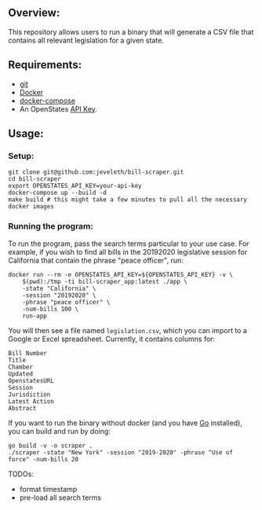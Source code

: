 ## Overview:
This repository allows users to run a binary that will generate a CSV file that contains all relevant legislation for a given state.

## Requirements:
* [git](https://git-scm.com/book/en/v2/Getting-Started-Installing-Git)
* [Docker](https://hub.docker.com/editions/community/docker-ce-desktop-mac/)
* [docker-compose](https://docs.docker.com/compose/install/)
* An OpenStates [API Key](https://openstates.org/accounts/login/).

## Usage:
### Setup:

```
git clone git@github.com:jeveleth/bill-scraper.git
cd bill-scraper
export OPENSTATES_API_KEY=your-api-key
docker-compose up --build -d
make build # this might take a few minutes to pull all the necessary docker images
```
### Running the program:
To run the program, pass the search terms particular to your use case. For example, if you wish to find all bills in the 20192020 legislative session
for California that contain the phrase "peace officer", run:
```
docker run --rm -e OPENSTATES_API_KEY=${OPENSTATES_API_KEY} -v \
    $(pwd):/tmp -ti bill-scraper_app:latest ./app \
    -state "California" \
    -session "20192020" \
    -phrase "peace officer" \
    -num-bills 100 \
    run-app
```

You will then see a file named `legislation.csv`, which you can import to a Google or Excel spreadsheet. Currently, it contains columns for:
```
Bill Number
Title
Chamber
Updated
OpenstatesURL
Session
Jurisdiction
Latest Action
Abstract
```


If you want to run the binary without docker (and you have [Go](https://golang.org/dl/) installed), you can build and run by doing:
```
go build -v -o scraper .
./scraper -state "New York" -session "2019-2020" -phrase "Use of force" -num-bills 20
```

TODOs:
* format timestamp
* pre-load all search terms
